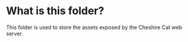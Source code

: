 # What is this folder?

This folder is used to store the assets exposed by the Cheshire Cat web server.
